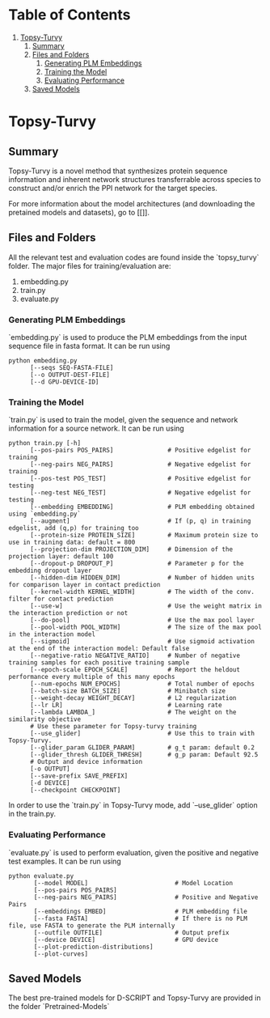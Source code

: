 
# Table of Contents

1.  [Topsy-Turvy](#orgfd11193)
    1.  [Summary](#org9484298)
    2.  [Files and Folders](#orgdce4c0d)
        1.  [Generating PLM Embeddings](#orgda00d19)
        2.  [Training the Model](#org528f09d)
        3.  [Evaluating Performance](#orgb61e327)
    3.  [Saved Models](#orge7fe3d1)



<a id="orgfd11193"></a>

# Topsy-Turvy


<a id="org9484298"></a>

## Summary

Topsy-Turvy is a novel method that synthesizes protein sequence information and 
inherent network structures transferrable across species to construct and/or enrich the PPI 
network for the target species.  

For more information about the model architectures (and downloading the pretained models
and datasets), go to [[]].


<a id="orgdce4c0d"></a>

## Files and Folders

All the relevant test and evaluation codes are found inside the \`topsy\_turvy\` folder. 
The major files for training/evaluation are:

1.  embedding.py
2.  train.py
3.  evaluate.py


<a id="orgda00d19"></a>

### Generating PLM Embeddings

\`embedding.py\` is used to produce the PLM embeddings from the input sequence file in 
fasta format. It can be run using

    python embedding.py 
          [--seqs SEQ-FASTA-FILE] 
          [--o OUTPUT-DEST-FILE]
          [--d GPU-DEVICE-ID]


<a id="org528f09d"></a>

### Training the Model

\`train.py\` is used to train the model, given the sequence and network information for a source 
network. It can be run using

    python train.py [-h] 
          [--pos-pairs POS_PAIRS]               # Positive edgelist for training 
          [--neg-pairs NEG_PAIRS]               # Negative edgelist for training
          [--pos-test POS_TEST]                 # Positive edgelist for testing 
          [--neg-test NEG_TEST]                 # Negative edgelist for testing
          [--embedding EMBEDDING]               # PLM embedding obtained using `embedding.py`
          [--augment]                           # If (p, q) in training edgelist, add (q,p) for training too
          [--protein-size PROTEIN_SIZE]         # Maximum protein size to use in training data: default = 800
          [--projection-dim PROJECTION_DIM]     # Dimension of the projection layer: default 100
          [--dropout-p DROPOUT_P]               # Parameter p for the embedding dropout layer
          [--hidden-dim HIDDEN_DIM]             # Number of hidden units for comparison layer in contact prediction
          [--kernel-width KERNEL_WIDTH]         # The width of the conv. filter for contact prediction
          [--use-w]                             # Use the weight matrix in the interaction prediction or not
          [--do-pool]                           # Use the max pool layer
          [--pool-width POOL_WIDTH]             # The size of the max pool in the interaction model
          [--sigmoid]                           # Use sigmoid activation at the end of the interaction model: Default false
          [--negative-ratio NEGATIVE_RATIO]     # Number of negative training samples for each positive training sample
          [--epoch-scale EPOCH_SCALE]           # Report the heldout performance every multiple of this many epochs 
          [--num-epochs NUM_EPOCHS]             # Total number of epochs
          [--batch-size BATCH_SIZE]             # Minibatch size 
          [--weight-decay WEIGHT_DECAY]         # L2 regularization
          [--lr LR]                             # Learning rate
          [--lambda LAMBDA_]                    # The weight on the similarity objective
          # Use these parameter for Topsy-turvy training 
          [--use_glider]                        # Use this to train with Topsy-Turvy.
          [--glider_param GLIDER_PARAM]         # g_t param: default 0.2 
          [--glider_thresh GLIDER_THRESH]       # g_p param: Default 92.5
          # Output and device information
          [-o OUTPUT] 
          [--save-prefix SAVE_PREFIX] 
          [-d DEVICE]
          [--checkpoint CHECKPOINT] 

In order to use the \`train.py\` in Topsy-Turvy mode, add \`&#x2013;use\_glider\` option in the train.py.


<a id="orgb61e327"></a>

### Evaluating Performance

\`evaluate.py\` is used to perform evaluation, given the positive and negative test examples. It can be run using

    python evaluate.py
           [--model MODEL]                        # Model Location 
           [--pos-pairs POS_PAIRS]
           [--neg-pairs NEG_PAIRS]                # Positive and Negative Pairs
           [--embeddings EMBED]                   # PLM embedding file
           [--fasta FASTA]                        # If there is no PLM file, use FASTA to generate the PLM internally
           [--outfile OUTFILE]                    # Output prefix
           [--device DEVICE]                      # GPU device
           [--plot-prediction-distributions]
           [--plot-curves]


<a id="orge7fe3d1"></a>

## Saved Models

The best pre-trained models for D-SCRIPT and Topsy-Turvy are provided in the folder \`Pretrained-Models\` 

